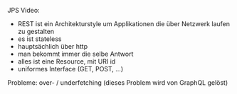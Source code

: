 JPS Video:
- REST ist ein Architekturstyle um Applikationen die über Netzwerk laufen zu gestalten
- es ist stateless
- hauptsächlich über http
- man bekommt immer die selbe Antwort
- alles ist eine Resource, mit URI id
- uniformes Interface  (GET, POST, ...)

Probleme: over- / underfetching
(dieses Problem wird von GraphQL gelöst)
